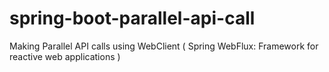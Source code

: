# spring-boot-parallel-api-call
Making Parallel API calls using WebClient ( Spring WebFlux: Framework for reactive web applications )
